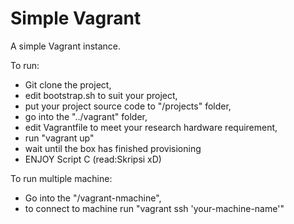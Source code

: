 Simple Vagrant
=========

A simple Vagrant instance.

To run:
- Git clone the project,
- edit bootstrap.sh to suit your project,
- put your project source code to "/projects" folder,
- go into the "../vagrant" folder,
- edit Vagrantfile to meet your research hardware requirement,
- run "vagrant up"
- wait until the box has finished provisioning
- ENJOY Script C (read:Skripsi xD)

To run multiple machine:
- Go into the "/vagrant-nmachine",
- to connect to machine run "vagrant ssh 'your-machine-name'"